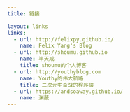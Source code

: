 ```yaml
---
title: 链接

layout: links
links:
  - url: http://felixpy.github.io/
    name: Felix Yang's Blog
  - url: http://shoumu.github.io
    name: 半天成
    title: shoumu的个人博客
  - url: http://youthyblog.com
    name: Youthy的伟大航路
    title: 二次元中奋战的程序猿
  - url: https://andsoaway.github.io/
    name: 渊薮
---
```

